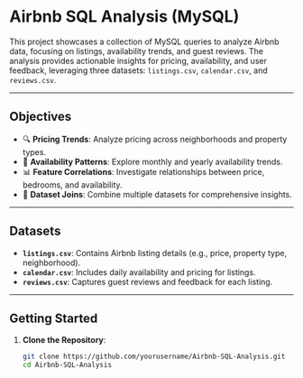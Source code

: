 # **Airbnb SQL Analysis (MySQL)**  

This project showcases a collection of MySQL queries to analyze Airbnb data, focusing on listings, availability trends, and guest reviews. The analysis provides actionable insights for pricing, availability, and user feedback, leveraging three datasets: `listings.csv`, `calendar.csv`, and `reviews.csv`.  

---

## **Objectives**  
- 🔍 **Pricing Trends**: Analyze pricing across neighborhoods and property types.  
- 📅 **Availability Patterns**: Explore monthly and yearly availability trends.  
- 📊 **Feature Correlations**: Investigate relationships between price, bedrooms, and availability.  
- 🔗 **Dataset Joins**: Combine multiple datasets for comprehensive insights.  

---

## **Datasets**  
- **`listings.csv`**: Contains Airbnb listing details (e.g., price, property type, neighborhood).  
- **`calendar.csv`**: Includes daily availability and pricing for listings.  
- **`reviews.csv`**: Captures guest reviews and feedback for each listing.  

---

## **Getting Started**  
1. **Clone the Repository**:  
   ```bash
   git clone https://github.com/yourusername/Airbnb-SQL-Analysis.git
   cd Airbnb-SQL-Analysis

